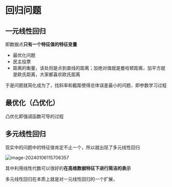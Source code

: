 # 回归问题

## 一元线性回归

即数据点**只有一个特征值的特征变量**

- 最优化问题
-  民主投票
- 距离的衡量，该处则是点到直线的距离；加绝对值就是曼哈顿距离，加平方就是欧氏距离，大家都喜欢欧氏距离

于是问题就简化成为了，找斜率和截距使得总体误差最小的问题，即参数学习过程

## 最优化（凸优化）

凸优化即强调函数可导的过程

## 多元线性回归

现实中的问题中的特征值肯定不止一个，所以就出现了多元线性回归

![image-20240106115706357](https://evinci.oss-cn-hangzhou.aliyuncs.com/img/image-20240106115706357.png)

其中利用线性代数可以很好的**在高维数据特征下进行简洁的表示**

多元线性回归在本质上就是对一元线性回归的一个扩展，




